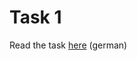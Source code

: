# Task 1 #

Read the task [here](https://github.com/JosephBisso/Java_Exercise/blob/master/blatt1/Exercise%201.pdf) (german)